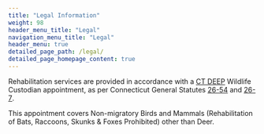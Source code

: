 ```yaml
---
title: "Legal Information"
weight: 98
header_menu_title: "Legal"
navigation_menu_title: "Legal"
header_menu: true
detailed_page_path: /legal/
detailed_page_homepage_content: true
---
```

Rehabilitation services are provided in accordance with a [CT DEEP](https://portal.ct.gov/DEEP/Wildlife/Wildlife-in-Connecticut) Wildlife Custodian appointment, as per Connecticut General Statutes [26-54](https://www.cga.ct.gov/current/pub/chap_490.htm#sec_26-54) and [26-7](https://www.cga.ct.gov/current/pub/chap_490.htm#sec_26-7).

This appointment covers Non-migratory Birds and Mammals (Rehabilitation of Bats, Raccoons, Skunks & Foxes Prohibited) other than Deer.
